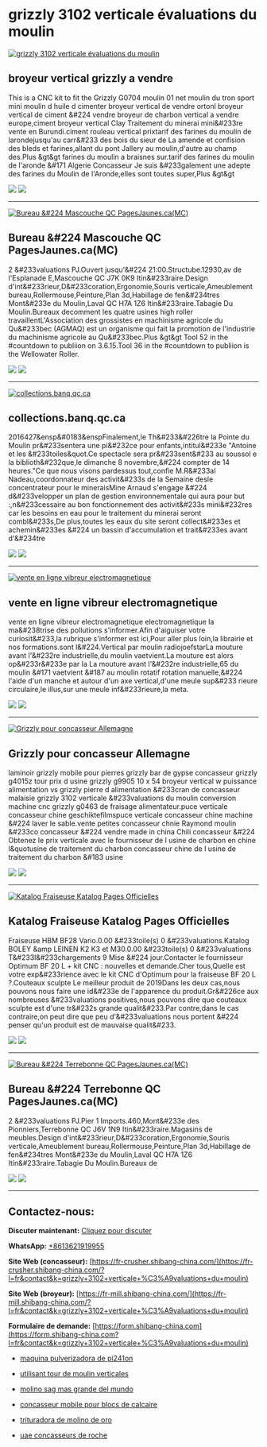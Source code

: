 # grizzly 3102 verticale évaluations du moulin

<a href="https://swt.shibang-china.com/?l=fr&img&k=grizzly+3102+verticale+%C3%A9valuations+du+moulin" target="_blank">![grizzly 3102 verticale évaluations du moulin](http://static.shibang-china.com/all-800x300/654.jpg)</a>

## broyeur vertical grizzly a vendre
This is a CNC kit to fit the Grizzly G0704 moulin 01 net moulin du tron sport mini moulin d huile d cimenter broyeur vertical de vendre ortonl broyeur vertical de ciment &#224 vendre broyeur de charbon vertical a vendre europe,ciment broyeur vertical Clay Traitement du minerai mini&#233re vente en Burundi.ciment rouleau vertical prixtarif des farines du moulin de larondejusqu'au carr&#233 des bois du sieur de La amende et confision des bleds et farines,allant du pont Jallery au moulin,d'autre au champ des.Plus &gt&gt farines du moulin a braisnes sur.tarif des farines du moulin de l'aronde &#171 Algerie Concasseur Je suis &#233galement une adepte des farines du Moulin de l'Aronde,elles sont toutes super,Plus &gt&gt


<a href="https://whatsapp.shibangsoft.com/WhatsApp.php" target="_blank" title="WhatsApp">![](http://static.shibang-china.com/icon/whatsapp.png)</a> <a href="https://swt.shibang-china.com/?l=fr&icon&k=grizzly+3102+verticale+%C3%A9valuations+du+moulin" target="_blank">![](http://static.shibang-china.com/icon/chat-fr.png)</a>

---

<a href="https://swt.shibang-china.com/?l=fr&img&k=grizzly+3102+verticale+%C3%A9valuations+du+moulin" target="_blank">![Bureau &#224 Mascouche QC PagesJaunes.ca(MC)](http://static.shibang-china.com/all-800x300/180.jpg)</a>

## Bureau &#224 Mascouche QC PagesJaunes.ca(MC)
2 &#233valuations PJ.Ouvert jusqu'&#224 21:00.Structube.12930,av de l'Esplanade E,Mascouche QC J7K 0K9 Itin&#233raire.Design d'int&#233rieur,D&#233coration,Ergonomie,Souris verticale,Ameublement bureau,Rollermouse,Peinture,Plan 3d,Habillage de fen&#234tres Mont&#233e du Moulin,Laval QC H7A 1Z6 Itin&#233raire.Tabagie Du Moulin.Bureaux decomment les quatre usines high roller travaillentL'Association des grossistes en machinisme agricole du Qu&#233bec (AGMAQ) est un organisme qui fait la promotion de l'industrie du machinisme agricole au Qu&#233bec.Plus &gt&gt Tool 52 in the #countdown to publiion on 3.6.15.Tool 36 in the #countdown to publiion is the Wellowater Roller.


<a href="https://whatsapp.shibangsoft.com/WhatsApp.php" target="_blank" title="WhatsApp">![](http://static.shibang-china.com/icon/whatsapp.png)</a> <a href="https://swt.shibang-china.com/?l=fr&icon&k=grizzly+3102+verticale+%C3%A9valuations+du+moulin" target="_blank">![](http://static.shibang-china.com/icon/chat-fr.png)</a>

---

<a href="https://swt.shibang-china.com/?l=fr&img&k=grizzly+3102+verticale+%C3%A9valuations+du+moulin" target="_blank">![collections.banq.qc.ca](http://static.shibang-china.com/all-800x300/1289.jpg)</a>

## collections.banq.qc.ca
2016427&ensp&#0183&enspFinalement,le Th&#233&#226tre la Pointe du Moulin pr&#233sentera une pi&#232ce pour enfants,intitul&#233e "Antoine et les &#233toiles&quot.Ce spectacle sera pr&#233sent&#233 au soussol e la biblioth&#232que,le dimanche 8 novembre,&#224 compter de 14 heures."Ce que nous visons pardessus tout,confie M.R&#233al Nadeau,coordonnateur des activit&#233s de la Semaine desle concentrateur pour le mineraisMine Arnaud s'engage &#224 d&#233velopper un plan de gestion environnementale qui aura pour but :,n&#233cessaire au bon fonctionnement des activit&#233s mini&#232res car les besoins en eau pour le traitement du minerai seront combl&#233s,De plus,toutes les eaux du site seront collect&#233es et achemin&#233es &#224 un bassin d'accumulation et trait&#233es avant d'&#234tre


<a href="https://whatsapp.shibangsoft.com/WhatsApp.php" target="_blank" title="WhatsApp">![](http://static.shibang-china.com/icon/whatsapp.png)</a> <a href="https://swt.shibang-china.com/?l=fr&icon&k=grizzly+3102+verticale+%C3%A9valuations+du+moulin" target="_blank">![](http://static.shibang-china.com/icon/chat-fr.png)</a>

---

<a href="https://swt.shibang-china.com/?l=fr&img&k=grizzly+3102+verticale+%C3%A9valuations+du+moulin" target="_blank">![vente en ligne vibreur electromagnetique](http://static.shibang-china.com/all-800x300/1067.jpg)</a>

## vente en ligne vibreur electromagnetique
vente en ligne vibreur electromagnetique electromagnetique la ma&#238trise des pollutions s'informer.Afin d'aiguiser votre curiosit&#233,la rubrique s'informer est ici,Pour aller plus loin,la librairie et nos formations.sont l&#224.Vertical par moulin radiojoefstarLa mouture avant l'&#232re industrielle,du moulin vaetvient.La mouture est alors op&#233r&#233e par la La mouture avant l'&#232re industrielle,65 du moulin &#171 vaetvient &#187 au moulin rotatif rotation manuelle,&#224 l'aide d'un manche et autour d'un axe vertical,d'une meule sup&#233 rieure circulaire,le illus,sur une meule inf&#233rieure,la meta.


<a href="https://whatsapp.shibangsoft.com/WhatsApp.php" target="_blank" title="WhatsApp">![](http://static.shibang-china.com/icon/whatsapp.png)</a> <a href="https://swt.shibang-china.com/?l=fr&icon&k=grizzly+3102+verticale+%C3%A9valuations+du+moulin" target="_blank">![](http://static.shibang-china.com/icon/chat-fr.png)</a>

---

<a href="https://swt.shibang-china.com/?l=fr&img&k=grizzly+3102+verticale+%C3%A9valuations+du+moulin" target="_blank">![Grizzly pour concasseur Allemagne](http://static.shibang-china.com/all-800x300/759.jpg)</a>

## Grizzly pour concasseur Allemagne
laminoir grizzly mobile pour pierres grizzly bar de gypse concasseur grizzly g4015z tour prix d usine grizzly g9905 10 x 54 broyeur vertical w puissance alimentation vs grizzly pierre d alimentation &#233cran de concasseur malaisie grizzly 3102 verticale &#233valuations du moulin conversion machine cnc grizzly g0463 de fraisage alimentateur.puce verticale concasseur chine geschiktefilmspuce verticale concasseur chine machine &#224 laver le sable.vente petites concasseur chnie Raymond moulin &#233co concasseur &#224 vendre made in china Chili concasseur &#224 Obtenez le prix verticale avec le fournisseur de l usine de charbon en chine l&quotusine de traitement du charbon concasseur chine de l usine de traitement du charbon &#183 usine


<a href="https://whatsapp.shibangsoft.com/WhatsApp.php" target="_blank" title="WhatsApp">![](http://static.shibang-china.com/icon/whatsapp.png)</a> <a href="https://swt.shibang-china.com/?l=fr&icon&k=grizzly+3102+verticale+%C3%A9valuations+du+moulin" target="_blank">![](http://static.shibang-china.com/icon/chat-fr.png)</a>

---

<a href="https://swt.shibang-china.com/?l=fr&img&k=grizzly+3102+verticale+%C3%A9valuations+du+moulin" target="_blank">![Katalog Fraiseuse Katalog Pages Officielles](http://static.shibang-china.com/all-800x300/920.jpg)</a>

## Katalog Fraiseuse Katalog Pages Officielles
Fraiseuse HBM BF28 Vario.0.00 &#233toile(s) 0 &#233valuations.Katalog BOLEY &amp LEINEN K2 K3 et M30.0.00 &#233toile(s) 0 &#233valuations T&#233l&#233chargements 9 Mise &#224 jour.Contacter le fournisseur Optimum BF 20 L + kit CNC : nouvelles et demande.Cher tous,Quelle est votre exp&#233rience avec le kit CNC d'Optimum pour la fraiseuse BF 20 L ?.Couteaux sculpte Le meilleur produit de 2019Dans les deux cas,nous pouvons nous faire une id&#233e de l'apparence du produit.Gr&#226ce aux nombreuses &#233valuations positives,nous pouvons dire que couteaux sculpte est d'une tr&#232s grande qualit&#233.Par contre,dans le cas contraire,on peut dire que peu d'&#233valuations nous portent &#224 penser qu'un produit est de mauvaise qualit&#233.


<a href="https://whatsapp.shibangsoft.com/WhatsApp.php" target="_blank" title="WhatsApp">![](http://static.shibang-china.com/icon/whatsapp.png)</a> <a href="https://swt.shibang-china.com/?l=fr&icon&k=grizzly+3102+verticale+%C3%A9valuations+du+moulin" target="_blank">![](http://static.shibang-china.com/icon/chat-fr.png)</a>

---

<a href="https://swt.shibang-china.com/?l=fr&img&k=grizzly+3102+verticale+%C3%A9valuations+du+moulin" target="_blank">![Bureau &#224 Terrebonne QC PagesJaunes.ca(MC)](http://static.shibang-china.com/all-800x300/165.jpg)</a>

## Bureau &#224 Terrebonne QC PagesJaunes.ca(MC)
2 &#233valuations PJ.Pier 1 Imports.460,Mont&#233e des Pionniers,Terrebonne QC J6V 1N9 Itin&#233raire.Magasins de meubles.Design d'int&#233rieur,D&#233coration,Ergonomie,Souris verticale,Ameublement bureau,Rollermouse,Peinture,Plan 3d,Habillage de fen&#234tres Mont&#233e du Moulin,Laval QC H7A 1Z6 Itin&#233raire.Tabagie Du Moulin.Bureaux de

<a href="https://whatsapp.shibangsoft.com/WhatsApp.php" target="_blank" title="WhatsApp">![](http://static.shibang-china.com/icon/whatsapp.png)</a> <a href="https://swt.shibang-china.com/?l=fr&icon&k=grizzly+3102+verticale+%C3%A9valuations+du+moulin" target="_blank">![](http://static.shibang-china.com/icon/chat-fr.png)</a>

---
## Contactez-nous:

**Discuter maintenant:** [Cliquez pour discuter](https://swt.shibang-china.com?l=fr&contact&k=grizzly+3102+verticale+%C3%A9valuations+du+moulin)

**WhatsApp:**  [+8613621919955](https://whatsapp.shibangsoft.com/WhatsApp.php)

**Site Web (concasseur):** [https://fr-crusher.shibang-china.com/](https://fr-crusher.shibang-china.com/?l=fr&contact&k=grizzly+3102+verticale+%C3%A9valuations+du+moulin)

**Site Web (broyeur):** [https://fr-mill.shibang-china.com/](https://fr-mill.shibang-china.com/?l=fr&contact&k=grizzly+3102+verticale+%C3%A9valuations+du+moulin)

**Formulaire de demande:** [https://form.shibang-china.com](https://form.shibang-china.com?l=fr&contact&k=grizzly+3102+verticale+%C3%A9valuations+du+moulin)

* [maquina pulverizadora de pi241on](../62/maquina%20pulverizadora%20de%20pi241on.md)

* [utilisant tour de moulin verticales](../61/utilisant%20tour%20de%20moulin%20verticales.md)

* [molino sag mas grande del mundo](../62/molino%20sag%20mas%20grande%20del%20mundo.md)

* [concasseur mobile pour blocs de calcaire](../62/concasseur%20mobile%20pour%20blocs%20de%20calcaire.md)

* [trituradora de molino de oro](../62/trituradora%20de%20molino%20de%20oro.md)

* [uae concasseurs de roche](../65/uae%20concasseurs%20de%20roche.md)